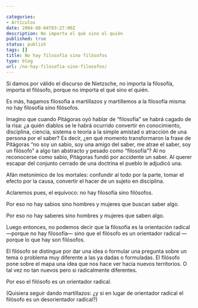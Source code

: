 ```yaml
---

categories:
- Artículos
date: 2004-08-04T03:27:00Z
description: No importa el qué sino el quién
published: true
status: publish
tags: []
title: No hay filosofía sino filósofos
type: blog
url: /no-hay-filosofia-sino-filosofos/
---
```


Si damos por válido el discurso de Nietzsche, no importa la filosofía, importa el filósofo, porque no importa el qué sino el quién.

Es más, hagamos filosofía a martillazos y martillemos a la filosofía misma: no hay filosofía sino filósofos.

Imagino que cuando Pitágoras oyó hablar de “filosofía” se habrá cagado de la risa: ¿a quién diablos se le habrá ocurrido convertir en conocimiento, disciplina, ciencia, sistema o teoría a la simple amistad o atracción de una persona por el saber? Es decir, ¿en qué momento transformaron la frase de Pitágoras “no soy un sabio, soy una amigo del saber, me atrae el saber, soy un filósofo” a algo tan abstracto y pesado como “filosofía”?
Al no reconocerse como sabio, Pitágoras fundó por accidente un saber. Al querer escapar del conjunto cerrado de una doctrina el pueblo le adjudicó una.

Afán metonímico de los mortales: confundir al todo por la parte, tomar el efecto por la causa, convertir el hacer de un sujeto en disciplina.

Aclaremos pues, el equívoco: no hay filosofía sino filósofos.

Por eso no hay sabios sino hombres y mujeres que buscan saber algo.

Por eso no hay saberes sino hombres y mujeres que saben algo.

Luego entonces, no podemos decir que la filosofía es la orientación radical —porque no hay filosofía— sino que el filósofo es un orientador radical —porque lo que hay son filósofos.

El filósofo se distingue por dar una idea o formular una pregunta sobre un tema o problema muy diferente a las ya dadas o formuladas. El filósofo pone sobre el mapa una idea que nos hace ver hacia nuevos territorios. O tal vez no tan nuevos pero si radicalmente diferentes.

Por eso el filósofo es un orientador radical.

(Quisiera seguir dando martillazos: ¿y si en lugar de orientador radical el filósofo es un desorientador radical?)
<div></div>
